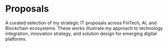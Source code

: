 # Proposals
A curated selection of my strategic IT proposals across FinTech, AI, and Blockchain ecosystems. These works illustrate my approach to technology integration, innovation strategy, and solution design for emerging digital platforms.
